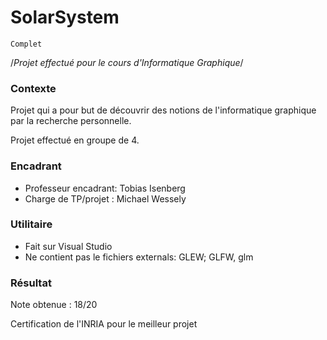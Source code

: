 # SolarSystem

```
Complet
```

/*Projet effectué pour le cours d'Informatique Graphique*/

### Contexte
Projet qui a pour but de découvrir des notions de l'informatique graphique par la recherche personnelle.

Projet effectué en groupe de 4.

### Encadrant
* Professeur encadrant: Tobias Isenberg
* Charge de TP/projet : Michael Wessely

### Utilitaire
* Fait sur Visual Studio
* Ne contient pas le fichiers externals: GLEW; GLFW, glm

### Résultat
Note obtenue : 18/20

Certification de l'INRIA pour le meilleur projet
